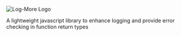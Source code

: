 ![Log-More Logo](http://sullivanpj.com/images/log-more-banner.png)

A lightweight javascript library to enhance logging and provide error checking in function return types
